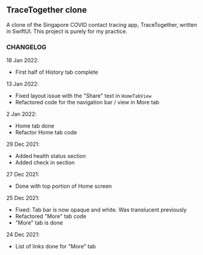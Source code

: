 ## TraceTogether clone

A clone of the Singapore COVID contact tracing app, TraceTogether, written in SwiftUI. This project is purely for my practice.


### CHANGELOG

18 Jan 2022:
- First half of History tab complete

13 Jan 2022:
- Fixed layout issue with the "Share" text in ```HomeTabView```
- Refactored code for the navigation bar / view in More tab

2 Jan 2022:
- Home tab done
- Refactor Home tab code

29 Dec 2021:
- Added health status section
- Added check in section

27 Dec 2021:
- Done with top portion of Home screen

25 Dec 2021:
- Fixed: Tab bar is now opaque and white. Was translucent previously
- Refactored "More" tab code
- "More" tab is done

24 Dec 2021:
- List of links done for "More" tab
